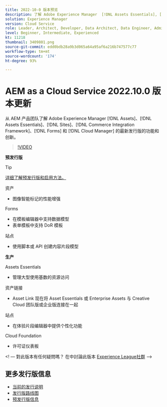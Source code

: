 ```yaml
---
title: 2022-10-0 版本预览
description: 了解 Adobe Experience Manager  [!DNL Assets Essentials], [!DNL Sites], [!DNL Screens], [!DNL Forms]  和  [!DNL Cloud Foundation] 的 2022-10-0 版本的最新功能和创新。
solution: Experience Manager
version: Cloud Service
role: Leader, Architect, Developer, Data Architect, Data Engineer, Admin, User
level: Beginner, Intermediate, Experienced
kt: 11218
thumbnail: 3409801.png
source-git-commit: edd0bdb28a9b3d065a64a95af6a216b747577c77
workflow-type: tm+mt
source-wordcount: '174'
ht-degree: 93%

---
```


# AEM as a Cloud Service 2022.10.0 版本更新

从 AEM 产品团队了解 Adobe Experience Manager [!DNL Assets]、[!DNL Assets Essentials]、[!DNL Sites]、[!DNL Commerce Integration Framework]、[!DNL Forms] 和 [!DNL Cloud Manager] 的最新发行版的功能和创新。

>[!VIDEO](https://video.tv.adobe.com/v/3409801/?quality=12&learn=on)

**预发行版**

>[!TIP]
>
>[详细了解预发行版和启用方法。](https://experienceleague.adobe.com/docs/experience-manager-cloud-service/content/release-notes/prerelease.html)

资产

* 图像智能标记的性能增强

Forms

* 在模板编辑器中支持数据模型
* 表单模板中支持 DoR 模板

站点

* 使用脚本或 API 创建内容片段模型

**生产**

Assets Essentials

* 管理大型使用基数的资源访问

资产链接

* Asset Link 现在将 Asset Essentials 或 Enterprise Assets 与 Creative Cloud 团队版或企业版连接在一起

站点

* 在体验片段编辑器中提供个性化功能

Cloud Foundation

* 许可证仪表板

&lt;! — 對此版本有任何疑問嗎？  在中討論此版本 [Experience League社群](https://adobe.ly/3paYDAo) —>

## 更多发行版信息

* [当前的发行说明](https://experienceleague.adobe.com/docs/experience-manager-cloud-service/content/release-notes/home.html)
* [发行版路线图](https://experienceleague.adobe.com/docs/experience-manager-release-information/aem-release-updates/update-releases-roadmap.html?lang=zh-Hans)
* [预发行版信息](https://experienceleague.adobe.com/docs/experience-manager-cloud-service/content/release-notes/prerelease.html)
